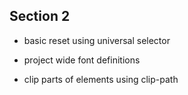 

## Section 2

- basic reset using universal selector

- project wide font definitions

- clip parts of elements using clip-path